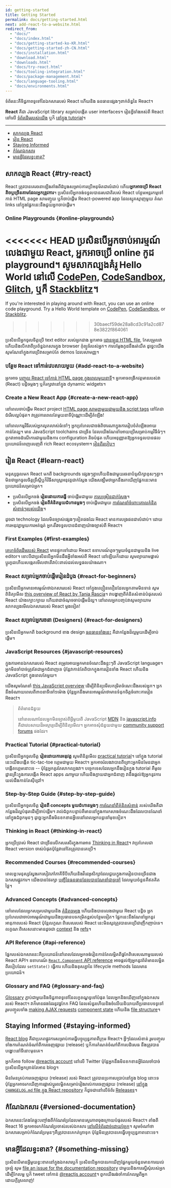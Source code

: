 ```yaml
---
id: getting-started
title: Getting Started
permalink: docs/getting-started.html
next: add-react-to-a-website.html
redirect_from:
  - "docs/"
  - "docs/index.html"
  - "docs/getting-started-ko-KR.html"
  - "docs/getting-started-zh-CN.html"
  - "docs/installation.html"
  - "download.html"
  - "downloads.html"
  - "docs/try-react.html"
  - "docs/tooling-integration.html"
  - "docs/package-management.html"
  - "docs/language-tooling.html"
  - "docs/environments.html"
---
```


ទំព័រនេះគឺទិដ្ឋភាពទូទៅនៃឯកសាររបស់ React ហើយនិង ធនធានផ្សេងៗពាក់ព័ន្ធនៃ React។

**React** គឺជា JavaScript library សម្រាប់បង្កើត user interfaces។ រៀនអ្វីទាំងអស់ពី React នៅលើ [ទំព័រដើមរបស់យើង](/) ឬក៏ [នៅក្នុង tutorial](/tutorial/tutorial.html)។

---

- [សាកល្បង React](#try-react)
- [រៀន React](#learn-react)
- [Staying Informed](#staying-informed)
- [កំណែឯកសារ](#versioned-documentation)
- [មានអ្វីដែលខ្វះខាត?](#something-missing)

## សាកល្បង React {#try-react}

React ត្រូវបានគេរចនាឡើងតាំងពីដំបូងសម្រាប់ការប្រើអនុម័តជាលំដាប់ ហើយ**អ្នកអាចប្រើ React តិចឬច្រើនតាមដែលអ្នកត្រូវការ**។ ប្រសិនបើអ្នកចង់ទទួលបានរសជាតិរបស់ React បន្ថែមអន្តរកម្មទៅកាន់ HTML page សាមញ្មួយ ឬក៏ចាប់ផ្តើម React-powered app ដែលស្មុគស្មាញមួយ តំណ links នៅក្នុងផ្នែកនេះនឹងជួយអ្នកចាប់ផ្តើម។

### Online Playgrounds {#online-playgrounds}

<<<<<<< HEAD
ប្រសិនបើអ្នកចាប់អារម្មណ៍លេងជាមួយ React, អ្នកអាចប្រើ online កូដ playground។ សូមសាកល្បងគំរូ Hello World នៅលើ [CodePen](codepen://hello-world), [CodeSandbox](https://codesandbox.io/s/new), [Glitch](https://glitch.com/edit/#!/remix/starter-react-template), ឬក៏ [Stackblitz](https://stackblitz.com/fork/react)។
=======
If you're interested in playing around with React, you can use an online code playground. Try a Hello World template on [CodePen](codepen://hello-world), [CodeSandbox](https://codesandbox.io/s/new), or [Stackblitz](https://stackblitz.com/fork/react).
>>>>>>> 30baecf59de28a8cd3c91a2cd878e3822f864061

ប្រសិនបើអ្នកចូលចិត្តប្រើ text editor របស់អ្នកជាង អ្នកអាច [ដោនឡូដ HTML file](https://raw.githubusercontent.com/reactjs/reactjs.org/master/static/html/single-file-example.html), កែសម្រួលវា ហើយនិងបើកវាពីប្រព័ន្ធឯកសារក្នុង browser កុំព្យូទ័របស់អ្នក។ ការបម្លែងកូដនឹងរត់យឺត 
ដូច្នេះយើងសូមណែនាំក្នុងការប្រើវាសម្រាប់តែ demos ដែលសាមញ្ញ។

### បន្ថែម React ទៅកាន់វេបសាយមួយ {#add-react-to-a-website}

អ្នកអាច [បញ្ចូល React ទៅកាន់ HTML page ក្នុងពេលមួយនាទី](/docs/add-react-to-a-website.html)។ អ្នកអាចពង្រីកវត្តមានរបស់វា (React) 
បន្តិចម្តងៗ ឬក៏រក្សាវានៅក្នុង dynamic widgets។

### Create a New React App {#create-a-new-react-app}

នៅពេលចាប់ផ្តើម React project [HTML page សាមញ្ញមួយជាមួយនិង script tags](/docs/add-react-to-a-website.html) នៅតែជាជំរើសល្អបំផុត។ វាត្រូវការពេលតែមួយនាទីប៉ុណ្ណោះដើម្បីតំឡើង!

នៅពេលកម្មវិធីរបស់អ្នកលូតលាស់ធំទៅៗ អ្នកប្រហែលជាចង់ពិចារណាក្នុងការរៀបចំតំឡើងអោយកាន់តែល្អ។ មាន JavaScript toolchains ជាច្រើន ដែលយើងណែនាំអោយប្រើសម្រាប់កម្មវិធីធំៗ។ ពួកវាអាចដំណើការជាមួយនិងការ configuration តិចបំផុត ហើយអនុញ្ញាតឱ្យអ្នកទទួលបានផលប្រយោជន៍ពេញលេញពី rich React ecosystem។ [រៀនពីរបៀប។](/docs/create-a-new-react-app.html)

## រៀន React {#learn-react}

មនុស្សចូលមក React មកពី backgrounds ផ្សេងៗគ្នាហើយនិងជាមួយរចនាប័ទ្មសិក្សាខុសៗគ្នា។ មិនថាអ្នកចូលចិត្តទ្រឹស្តីឬក៏វិធីសាស្រ្តអនុវត្តជាក់ស្តែង យើងសង្ឃឹមថាអ្នកនឹងរកឃើញផ្នែកនេះមានប្រយោជន៍សម្រាប់អ្នក។

* ប្រសិនបើអ្នកចង់ **រៀនដោយការធ្វើ** ចាប់ផ្តើមជាមួយ [ការបង្រៀនជាក់ស្តែង](/tutorial/tutorial.html)។
* ប្រសិនបើអ្នកចង់ **រៀនពីគំនិតមួយជំហានម្តងៗ** ចាប់ផ្តើមជាមួយ [ការណែនាំចំពោះគោលគំនិតសំខាន់ៗរបស់យើង](/docs/hello-world.html)។

ដូចជា technology ដែលមិនច្បាស់ផ្សេងៗទៀតផងដែរ React មានការបង្រផនជាលំដាប់។ ដោយការអនុវត្ជាមួយការអត់ធ្មត់ អ្នក*នឹង*ទទួលបានជំនាញយ៉ាងច្បាស់ពី React។

### First Examples {#first-examples}

[គេហទំព័រដើមរបស់ React](/) មានផ្ទុកទៅដោយ React ឧទាហរណ៍តូចៗមួយចំនួនជាមួយនិង live editor។ ទេាះបីជាប្រសិនបើអ្នកមិនដឹងអ្វីទាំងអស់ពី React នៅឡើយក៏ដោយ សូមព្យាយាមផ្លាស់ប្តូរកូដហើយសង្កេតមើលថាតើវាប៉ះពាល់ដល់លទ្ធផលយ៉ាងណា។

### React សម្រាប់អ្នកចាប់ផ្តើមរៀនដំបូង {#react-for-beginners}

ប្រសិនបើអ្នកមានអារម្មណ៍ថាឯកសាររបស់ React ទៅក្នុងល្បឿនលឿនដែលអ្នកតាមមិនទាន់ សូមពិនិត្យមើល [this overview of React by Tania Rascia](https://www.taniarascia.com/getting-started-with-react/)។ វាបង្ហាញពីគំនិតសំខាន់បំផុតរបស់ React យ៉ាងក្បេាះក្បាយ ហើយវាជាចំណុចចាប់ផ្តើមដ៏ល្អ។ នៅពេលអ្នកបញ្ចប់វា​ សូមព្យាយាមសាកល្បងមើលឯកសាររបស់ React ម្តងទៀត!

### React សម្រាប់អ្នករចនា (Designers) {#react-for-designers}

ប្រសិនបើអ្នកមកពី background ខាង design [ធនធានទាំងនេះ](https://reactfordesigners.com/) គឺជាកន្លែងដ៏ល្អមួយដើម្បីចាប់ផ្តើម។

### JavaScript Resources {#javascript-resources}

ក្នុងការអានឯកសាររបស់ React តម្រូវអោយអ្នកមានចំណេះដឹងខ្លះៗពី JavaScript language។ អ្នកមិនចាំបាច់ត្រូវតែជាអ្នកជំនាញទេ ប៉ុន្តែវាកាន់តែពិបាកក្នុងការរៀនទាំង React ហើយនិង JavaScript ក្នុងពេលតែមួយ។

យើងសូមណែនាំ [this JavaScript overview](https://developer.mozilla.org/en-US/docs/Web/JavaScript/A_re-introduction_to_JavaScript) ដើម្បីពិនិត្យមើលកម្រិតចំណេះដឹងរបស់អ្នក។ អ្នកនឹងចំណាយពេលពី៣០នាទីទៅ១ម៉ោង ប៉ុន្តែអ្នកនឹងមានអារម្មណ៍ថាមានទំនុកចិត្តចំពោះការរៀន React។

>ព័ត៌មានជំនួយ
>
>នៅពេលណាដែលអ្នកមិនច្បាស់ពីអ្វីមួយពី JavaScript [MDN](https://developer.mozilla.org/en-US/docs/Web/JavaScript) និង [javascript.info](https://javascript.info/) គឺជាវេបសាយដ៏អស្ចារ្យដើម្បីពិនិត្យមើល។ អ្នកអាចសុំជំនួយជាមួយ [community support forums](/community/support.html) ផងដែរ។

### Practical Tutorial {#practical-tutorial}

ប្រសិនបើអ្នកចូលចិត្ត **រៀនដោយការអនុវត្ត** សូមពិនិត្តមើល [practical tutorial](/tutorial/tutorial.html)។ នៅក្នុង tutorial នេះយើងបង្កើត tic-tac-toe ហ្គេមជាមួយ React។ អ្នកអាចរំលងវាបានពីព្រេាះអ្នកមិនមែនជាអ្នកបង្កើតហ្គេមនេាះទេ -- ប៉ុន្តែអ្នកគួរតែសាកល្បងវា។ បច្ចេកទេសដែលអ្នកនឹងរៀនក្នុង tutorial គឺមូលដ្ឋានគ្រឺះក្នុងការបង្កើត React apps *ណាមួយ* ហើយនិងក្លាយជាអ្នកជំនាញ វានឹងផ្តល់ឱ្យអ្នកនូវការយល់ដឹងកាន់តែសុីជ្រៅ។

### Step-by-Step Guide {#step-by-step-guide}

ប្រសិនបើអ្នកចូលចិត្ត **រៀនពី concepts មួយជំហានម្តងៗ** [ការណែនាំពីគំនិតសំខាន់](/docs/hello-world.html) របស់យើងគឺជាកន្លែងដ៏ល្អបំផុតដើម្បីចាប់ផ្តើម។ រាល់ជំពូកបន្ទាប់គឺមាននៅក្នុងការកសាងចំណេះដឹងដែលបានណែនាំនៅក្នុងជំពូកមុនៗ ដូច្នេះអ្នកនឹងមិនខកខានអ្វីទេនៅពេលអ្នកបន្តទៅមុខទៀត។

### Thinking in React {#thinking-in-react}

អ្នកប្រើប្រាស់ React ជាច្រើនលើកសរសើរក្នុងការអាន [Thinking in React](/docs/thinking-in-react.html)។ វាប្រហែលជា React version ចាស់បំផុតប៉ុន្តែវានៅតែត្រូវបានគេប្រើ។

### Recommended Courses {#recommended-courses}

ពេលខ្លះមនុស្សស្វែងរកសៀវភៅភាគីទីបីហើយនិងវីដេអូសិក្សាដែលជួយក្នុងការរៀនបានច្រើនជាងឯកសារផ្លូវការ។ យើងបានថែរក្សា [បញ្ជីនៃធនធានដែលបានណែនាំជាទូទៅ](/community/courses.html) ដែលមួយចំនួនគឺឥតគិតថ្លៃ។

### Advanced Concepts {#advanced-concepts}

នៅពេលដែលអ្នកសម្របជាមួយនិង [គំនិតចម្បង](/docs/hello-world.html) ហើយនិងបានលេងជាមួយ React បន្តិច អ្នកប្រហែលជាចាប់អារម្មណ៍ជាមួយនិងប្រធានបទកម្រិតខ្ពស់បន្ថែមទៀត។ ផ្នែកនេះនឹងណែនាំអ្នកនូវអានុភាពរបស់ React ប៉ុន្តែលក្ខណៈពិសេសរបស់ React នេះមិនសូវត្រូវបានគេប្រើជាញឹកញាប់ទេ។ លក្ខណៈពិសេសនេាះមានដូចជា [context](/docs/context.html) និង [refs](/docs/refs-and-the-dom.html)។

### API Reference {#api-reference}

ផ្នែករបស់ឯកសារនេះគឺប្រយោជន៍នៅពេលដែលអ្នកចង់រៀនកាន់តែលម្អិតពីផ្នកែពិសេសណាមួយរបស់ React API។ ឧទាហរណ៍ [`React.Component` API reference](/docs/react-component.html) អាចផ្តល់ឱ្យអ្នកនូវព័ត៌មានលម្អិតពីរបៀបដែល `setState()` ធ្វើការ ហើយនិងខុសគ្នានៃ lifecycle methods ដែលមានប្រយោជន៍។

### Glossary and FAQ {#glossary-and-faq}

[Glossary](/docs/glossary.html) ភ្ជាប់ជាមួយនិងទិដ្ឋភាពទូទៅនៃលក្ខខណ្ឌទូទៅបំផុត ដែលអ្នកនិងឃើញនៅក្នុងឯកសាររបស់ React។ វាក៏មានផងដែរនូវផ្នកែក FAQ ដែលសំនួរហើយនិងចំលើយនិយាយពីប្រធានបទទូទៅ រួមបញ្ចូលទាំង [making AJAX requests](/docs/faq-ajax.html) [component state](/docs/faq-state.html) ហើយនិង [file structure](/docs/faq-structure.html)។

## Staying Informed {#staying-informed}

[React blog](/blog/) គឺជាប្រភពផ្លូវការសម្រាប់ការធ្វើបច្ចុប្បន្នភាពពីក្រុម React។ អ្វីៗដែលសំខាន់ រួមបញ្ចូលទាំងការកំណត់ចំណាំពីការចេញផ្សាយ (release) ឬក៏ការកំណត់ចំណាំពីការបដិសេធ នឹងត្រូវបានបង្ហោះនៅទីនោះមុនគេ។

អ្នកក៏អាច follow [@reactjs account](https://twitter.com/reactjs) នៅលើ Twitter ប៉ុន្តែអ្នកនឹងមិនខកខានអ្វីដែលចាំបាច់ប្រសិនបើអ្នកគ្រាន់តែអាន blog។

មិនមែនគ្រប់ការចេញផ្សាយ (release) របស់ React ត្រូវបានប្រកាសប្រាប់នៅក្នុង blog នេាះទេ ប៉ុន្តែអ្នកអាចរកឃើញការផ្លាស់ប្តូរលម្អិតសម្រាប់រៀងរាល់ការចេញផ្សាយ (release) [នៅក្នុង `CHANGELOG.md` file ក្នុង React repository](https://github.com/facebook/react/blob/master/CHANGELOG.md) ក៏ដូចជានៅលើទំព័រ [Releases](https://github.com/facebook/react/releases)។

## កំណែឯកសារ {#versioned-documentation}

ឯកសារនេះតែងតែឆ្លុះបញ្ចាំងពីកំណែរប្រែដែលមានស្ថេរភាពចុងក្រោយបំផុតរបស់ React។ តាំងពី​ React 16 អ្នកអាចរកកំណែរប្រែចាស់របស់ឯកសារ [នៅលើទំព័រដាច់ដោយឡែក](/versions)។ សូមចំណាំថាឯកសារសម្រាប់កំណែរប្រែមុនៗគឺត្រូវបានគេកត់ត្រាទុក ប៉ុន្តែមិនត្រូវបានគេធ្វើបច្ចុប្បន្នភាពនេាះទេ។

## មានអ្វីដែលខ្វះខាត?  {#something-missing}

ប្រសិនបើមានអ្វីមួយខ្វះខាតនៅក្នុងឯកសារឬក៏ ប្រសិនបើអ្នកបានរកឃើញផ្នែកមួយចំនួនមានការយល់ច្រឡំ សូម [file an issue for the documentation repository](https://github.com/reactjs/reactjs.org/issues/new) ជាមួយនិងការស្នើសុំរបស់អ្នកដើម្បីកែលម្អ ឬក៏ tweet ទៅកាន់ [@reactjs account](https://twitter.com/reactjs)។ ពួកយើងរង់ចាំការកែលម្អពីអ្នកដោយក្តីស្រលាញ់!
